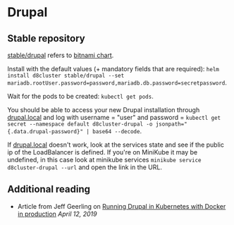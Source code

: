 # Drupal

## Stable repository

[stable/drupal](https://github.com/helm/charts/tree/master/stable/drupal) refers to [bitnami chart](https://bitnami.com/stack/drupal/helm).

Install with the default values (+ mandatory fields that are required): `helm install d8cluster stable/drupal --set mariadb.rootUser.password=password,mariadb.db.password=secretpassword`.

Wait for the pods to be created: `kubectl get pods`.

You should be able to access your new Drupal installation through [drupal.local](http://drupal.local/) and log with username = "user" and password = `kubectl get secret --namespace default d8cluster-drupal -o jsonpath="{.data.drupal-password}" | base64 --decode`.

If [drupal.local](http://drupal.local/) doesn't work, look at the services state and see if the public ip of the LoadBalancer is defined. If you're on MiniKube it may be undefined, in this case look at minikube services `minikube service d8cluster-drupal --url` and open the link in the URL.

## Additional reading

- Article from Jeff Geerling on [Running Drupal in Kubernetes with Docker in production](https://www.jeffgeerling.com/blog/2019/running-drupal-kubernetes-docker-production) _April 12, 2019_
